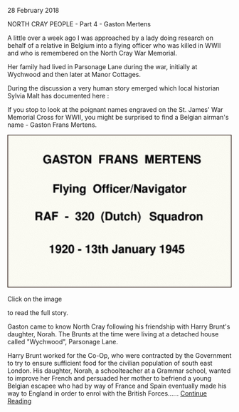 28 February 2018

NORTH CRAY PEOPLE - Part 4 - Gaston Mertens

A little over a week ago I was approached by a lady doing research on behalf of a relative in Belgium into a flying officer who was killed in WWII and who is remembered on the North Cray War Memorial.

Her family had lived in Parsonage Lane during the war, initially at Wychwood and then later at Manor Cottages.

During the discussion a very human story emerged which local historian Sylvia Malt has documented here :

If you stop to look at the poignant names engraved on the St. James' War Memorial Cross for WWII, you might be surprised to find a Belgian airman's name - Gaston Frans Mertens.

[](http://www.northcrayresidents.org.uk/posters/poster138.pdf)

![Image](images/nm0425_1.png)

Click on the image

to read the full story.

Gaston came to know North Cray following his friendship with Harry Brunt's daughter, Norah. The Brunts at the time were living at a detached house called "Wychwood", Parsonage Lane.

Harry Brunt worked for the Co-Op, who were contracted by the Government to try to ensure sufficient food for the civilian population of south east London. His daughter, Norah, a schoolteacher at a Grammar school, wanted to improve her French and persuaded her mother to befriend a young Belgian escapee who had by way of France and Spain eventually made his way to England in order to enrol with the British Forces...... [Continue Reading](http://www.northcrayresidents.org.uk/posters/poster138.pdf)
